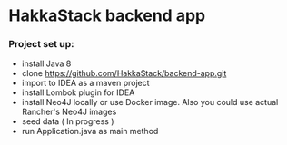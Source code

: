 # HakkaStack backend app

### Project set up:

* install Java 8
* clone https://github.com/HakkaStack/backend-app.git
* import to IDEA as a maven project
* install Lombok plugin for IDEA
* install Neo4J locally or use Docker image. Also you could use actual Rancher's Neo4J images
* seed data ( In progress )
* run Application.java as main method
